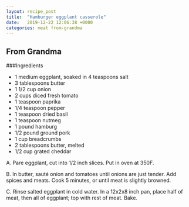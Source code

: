 ```yaml
---
layout: recipe_post
title:  "Hamburger eggplant casserole"
date:   2019-12-22 12:06:38 +0000
categories: meat from-grandma
---
```


## From Grandma
###Ingredients
* 1 medium eggplant, soaked in 4 teaspoons salt
* 3 tablespoons butter
* 1 1/2 cup onion
* 2 cups diced fresh tomato
* 1 teaspoon paprika
* 1/4 teaspoon pepper
* 1 teaspoon dried basil
* 1 teaspoon nutmeg
* 1 pound hamburg
* 1/2 pound ground pork
* 1 cup breadcrumbs
* 2 tablespoons butter, melted
* 1/2 cup grated cheddar


A. Pare eggplant, cut into 1/2 inch slices. Put in oven at 350F.

B. In butter, sauté onion and tomatoes until onions are just tender. Add spices and meats. Cook 5 minutes, or until meat is slightly browned.

C. Rinse salted eggplant in cold water. In a 12x2x8 inch pan, place half of meat, then all of eggplant; top with rest of meat. Bake.
